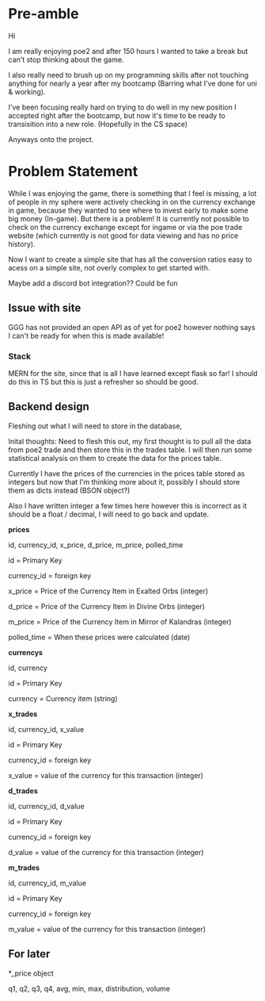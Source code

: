 # Pre-amble

Hi

I am really enjoying poe2 and after 150 hours I wanted to take a break but can't stop thinking about the game.

I also really need to brush up on my programming skills after not touching anything for nearly a year after my bootcamp (Barring what I've done for uni & working).

I've been focusing really hard on trying to do well in my new position I accepted right after the bootcamp, but now it's time to be ready to transisition into a new role. (Hopefully in the CS space)

Anyways onto the project.

# Problem Statement

While I was enjoying the game, there is something that I feel is missing, a lot of people in my sphere were actively checking in on the currency exchange in game, because they wanted to see where to invest early to make some big money (In-game). But there is a problem! It is currently not possible to check on the currency exchange except for ingame or via the poe trade website (which currently is not good for data viewing and has no price history).

Now I want to create a simple site that has all the conversion ratios easy to acess on a simple site, not overly complex to get started with.

Maybe add a discord bot integration?? Could be fun

## Issue with site

GGG has not provided an open API as of yet for poe2 however nothing says I can't be ready for when this is made available!

### Stack

MERN for the site, since that is all I have learned except flask so far! I should do this in TS but this is just a refresher so should be good.

## Backend design

Fleshing out what I will need to store in the database,

Inital thoughts: Need to flesh this out, my first thought is to pull all the data from poe2 trade and then store this in the trades table. I will then run some statistical analysis on them to create the data for the prices table.

Currently I have the prices of the currencies in the prices table stored as integers but now that I'm thinking more about it, possibly I should store them as dicts instead (BSON object?)

Also I have written integer a few times here however this is incorrect as it should be a float / decimal, I will need to go back and update.

**prices**

<!-- Might need to change these to objects for the price values -->

id, currency_id, x_price, d_price, m_price, polled_time

id = Primary Key

currency_id = foreign key

x_price = Price of the Currency Item in Exalted Orbs (integer)

d_price = Price of the Currency Item in Divine Orbs (integer)

m_price = Price of the Currency Item in Mirror of Kalandras (integer)

polled_time = When these prices were calculated (date)

**currencys**

id, currency

id = Primary Key

currency = Currency item (string)

**x_trades**

id, currency_id, x_value

id = Primary Key

currency_id = foreign key

x_value = value of the currency for this transaction (integer)

**d_trades**

id, currency_id, d_value

id = Primary Key

currency_id = foreign key

d_value = value of the currency for this transaction (integer)

**m_trades**

id, currency_id, m_value

id = Primary Key

currency_id = foreign key

m_value = value of the currency for this transaction (integer)

## For later

*_price object

q1, q2, q3, q4, avg, min, max, distribution, volume

